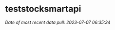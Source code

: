 
<!-- README.md is generated from README.Rmd. Please edit that file -->

# teststocksmartapi

*Date of most recent data pull: 2023-07-07 06:35:34*
